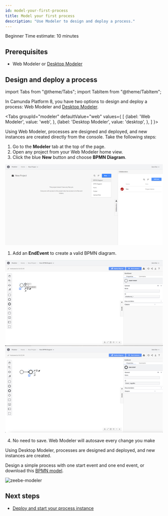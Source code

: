 ```yaml
---
id: model-your-first-process
title: Model your first process
description: "Use Modeler to design and deploy a process."
---
```


<span class="badge badge--beginner">Beginner</span>
<span class="badge badge--short">Time estimate: 10 minutes</span>

## Prerequisites

- Web Modeler or [Desktop Modeler](https://camunda.com/download/modeler/)

## Design and deploy a process

import Tabs from "@theme/Tabs";
import TabItem from "@theme/TabItem";

In Camunda Platform 8, you have two options to design and deploy a process: Web Modeler and [Desktop Modeler](https://camunda.com/download/modeler/).

<Tabs groupId="modeler" defaultValue="web" values={
[
{label: 'Web Modeler', value: 'web', },
{label: 'Desktop Modeler', value: 'desktop', },
]
}>

<TabItem value='web'>

Using Web Modeler, processes are designed and deployed, and new instances are created directly from the console. Take the following steps:

1. Go to the **Modeler** tab at the top of the page.
2. Open any project from your Web Modeler home view.
3. Click the blue **New** button and choose **BPMN Diagram**.

![console-modeler](../../components/modeler/web-modeler/img/web-modeler-new-user-new-diagram-choose-bpmn.png)

1. Add an **EndEvent** to create a valid BPMN diagram.

![console-modeler-new-diagram-with-end-event](../../components/modeler/web-modeler/img/web-modeler-with-end-event.png)
![console-modeler-new-diagram-with-end-event](../../components/modeler/web-modeler/img/web-modeler-with-end-event2.png)

4. No need to save. Web Modeler will autosave every change you make

</TabItem>

<TabItem value='desktop'>

Using Desktop Modeler, processes are designed and deployed, and new instances are created.

Design a simple process with one start event and one end event, or download this [BPMN model](./bpmn/gettingstarted_quickstart.bpmn).

![zeebe-modeler](./img/zeebe-modeler.png)
</TabItem>
</Tabs>

## Next steps

- [Deploy and start your process instance](deploy-your-process-and-start-process-instance.md)
